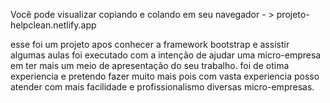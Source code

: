 
Você  pode visualizar copiando e colando em seu navegador  - > projeto-helpclean.netlify.app



esse foi um projeto apos conhecer a framework bootstrap e assistir algumas aulas 
foi executado com a intenção de ajudar uma micro-empresa em ter mais um meio 
de apresentação do seu trabalho.
foi de otima experiencia e pretendo fazer muito mais pois com vasta experiencia posso 
atender com mais facilidade e profissionalismo diversas micro-empresas.
